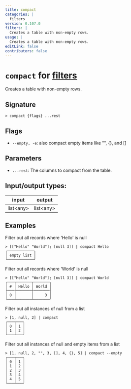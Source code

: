 ```yaml
---
title: compact
categories: |
  filters
version: 0.107.0
filters: |
  Creates a table with non-empty rows.
usage: |
  Creates a table with non-empty rows.
editLink: false
contributors: false
---
```

<!-- This file is automatically generated. Please edit the command in https://github.com/nushell/nushell instead. -->

# `compact` for [filters](/commands/categories/filters.md)

<div class='command-title'>Creates a table with non-empty rows.</div>

## Signature

```> compact {flags} ...rest```

## Flags

 -  `--empty, -e`: also compact empty items like "", {}, and []

## Parameters

 -  `...rest`: The columns to compact from the table.


## Input/output types:

| input     | output    |
| --------- | --------- |
| list&lt;any&gt; | list&lt;any&gt; |
## Examples

Filter out all records where 'Hello' is null
```nu
> [["Hello" "World"]; [null 3]] | compact Hello
╭────────────╮
│ empty list │
╰────────────╯

```

Filter out all records where 'World' is null
```nu
> [["Hello" "World"]; [null 3]] | compact World
╭───┬───────┬───────╮
│ # │ Hello │ World │
├───┼───────┼───────┤
│ 0 │       │     3 │
╰───┴───────┴───────╯

```

Filter out all instances of null from a list
```nu
> [1, null, 2] | compact
╭───┬───╮
│ 0 │ 1 │
│ 1 │ 2 │
╰───┴───╯

```

Filter out all instances of null and empty items from a list
```nu
> [1, null, 2, "", 3, [], 4, {}, 5] | compact --empty
╭───┬───╮
│ 0 │ 1 │
│ 1 │ 2 │
│ 2 │ 3 │
│ 3 │ 4 │
│ 4 │ 5 │
╰───┴───╯

```
